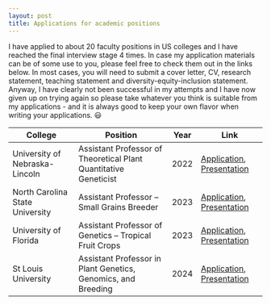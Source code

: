 ```yaml
---
layout: post
title: Applications for academic positions 
---
```


I have applied to about 20 faculty positions in US colleges and I have reached the final interview stage 4 times. In case my application materials can be of some use to you, please feel free to check them out in the links below. In most cases, you will need to submit a cover letter, CV, research statement, teaching statement and diversity-equity-inclusion statement. Anyway, I have clearly not been successful in my attempts and I have now given up on trying again so please take whatever you think is suitable from my applications - and it is always good to keep your own flavor when writing your applications. :smiley:  

| College                         | Position                                                         | Year | Link                      |
| ------------------------------- | ---------------------------------------------------------------- | ---- | ------------------------- |
| University of Nebraska-Lincoln  | Assistant Professor of Theoretical Plant Quantitative Geneticist | 2022 | [Application](https://cjyang-work.github.io/nebraska/), [Presentation](https://raw.githubusercontent.com/cjyang-work/cjyang-work.github.io/master/files/nebraska.pdf) |
| North Carolina State University | Assistant Professor – Small Grains Breeder                       | 2023 | [Application](https://cjyang-work.github.io/ncsu/), [Presentation](https://raw.githubusercontent.com/cjyang-work/cjyang-work.github.io/master/files/ncsu.pdf) |
| University of Florida           | Assistant Professor of Genetics – Tropical Fruit Crops           | 2023 | [Application](https://cjyang-work.github.io/florida/), [Presentation](https://raw.githubusercontent.com/cjyang-work/cjyang-work.github.io/master/files/florida.pdf) |
| St Louis University             | Assistant Professor in Plant Genetics, Genomics, and Breeding    | 2024 | [Application](https://cjyang-work.github.io/slu/), [Presentation](https://raw.githubusercontent.com/cjyang-work/cjyang-work.github.io/master/images/slu.pdf) |
